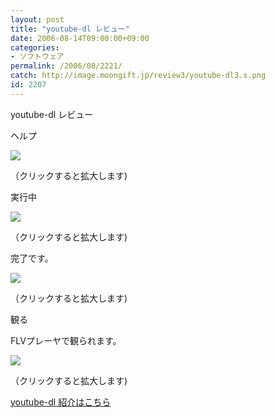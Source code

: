 ```yaml
---
layout: post
title: "youtube-dl レビュー"
date: 2006-08-14T09:00:00+09:00
categories:
- ソフトウェア
permalink: /2006/08/2221/
catch: http://image.moongift.jp/review3/youtube-dl3.s.png
id: 2207
---
```

youtube-dl レビュー  
<!--more-->

ヘルプ

  

[![](http://image.moongift.jp/review3/youtube-dl1.s.png)](http://image.moongift.jp/review3/youtube-dl1.png)  
  
（クリックすると拡大します)

  

実行中

  

[![](http://image.moongift.jp/review3/youtube-dl2.s.png)](http://image.moongift.jp/review3/youtube-dl2.png)  
  
（クリックすると拡大します)

  

完了です。

  

[![](http://image.moongift.jp/review3/youtube-dl3.s.png)](http://image.moongift.jp/review3/youtube-dl3.png)  
  
（クリックすると拡大します)

  

観る

  

FLVプレーヤで観られます。

  

[![](http://image.moongift.jp/review3/youtube-dl4.s.png)](http://image.moongift.jp/review3/youtube-dl4.png)  
  
（クリックすると拡大します)

  

[youtube-dl 紹介はこちら](http://oss.moongift.jp/intro/i-2212.html)

